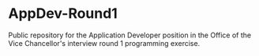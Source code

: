 # AppDev-Round1
Public repository for the Application Developer position in the Office of the Vice Chancellor's interview round 1 programming exercise.
